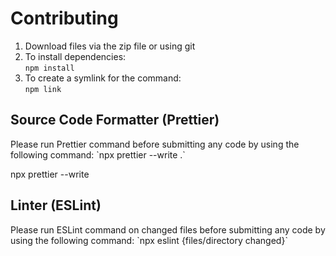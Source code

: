 # Contributing

1. Download files via the zip file or using git<br/>
2. To install dependencies:<br/>
   `npm install`<br/>
3. To create a symlink for the command:<br/>
   `npm link`

<h2>Source Code Formatter (Prettier)</h2>
Please run Prettier command before submitting any code by using the following command:
`npx prettier --write .`

npx prettier --write

<h2>Linter (ESLint)</h2>
Please run ESLint command on changed files before submitting any code by using the following command:
`npx eslint {files/directory changed}`